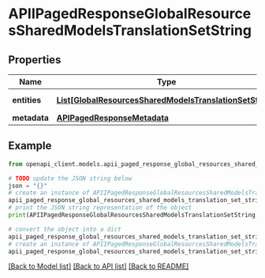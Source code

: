 # APIIPagedResponseGlobalResourcesSharedModelsTranslationSetString


## Properties

Name | Type | Description | Notes
------------ | ------------- | ------------- | -------------
**entities** | [**List[GlobalResourcesSharedModelsTranslationSetString]**](GlobalResourcesSharedModelsTranslationSetString.md) |  | [optional] [readonly] 
**metadata** | [**APIPagedResponseMetadata**](APIPagedResponseMetadata.md) |  | [optional] 

## Example

```python
from openapi_client.models.apii_paged_response_global_resources_shared_models_translation_set_string import APIIPagedResponseGlobalResourcesSharedModelsTranslationSetString

# TODO update the JSON string below
json = "{}"
# create an instance of APIIPagedResponseGlobalResourcesSharedModelsTranslationSetString from a JSON string
apii_paged_response_global_resources_shared_models_translation_set_string_instance = APIIPagedResponseGlobalResourcesSharedModelsTranslationSetString.from_json(json)
# print the JSON string representation of the object
print(APIIPagedResponseGlobalResourcesSharedModelsTranslationSetString.to_json())

# convert the object into a dict
apii_paged_response_global_resources_shared_models_translation_set_string_dict = apii_paged_response_global_resources_shared_models_translation_set_string_instance.to_dict()
# create an instance of APIIPagedResponseGlobalResourcesSharedModelsTranslationSetString from a dict
apii_paged_response_global_resources_shared_models_translation_set_string_from_dict = APIIPagedResponseGlobalResourcesSharedModelsTranslationSetString.from_dict(apii_paged_response_global_resources_shared_models_translation_set_string_dict)
```
[[Back to Model list]](../README.md#documentation-for-models) [[Back to API list]](../README.md#documentation-for-api-endpoints) [[Back to README]](../README.md)


